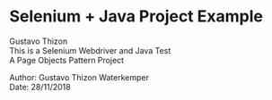 # Selenium + Java Project Example
Gustavo Thizon<br/>
This is a Selenium Webdriver and Java Test </br>
A Page Objects Pattern Project

Author: Gustavo Thizon Waterkemper<br/>
Date: 28/11/2018
